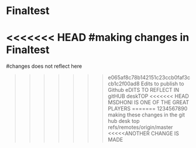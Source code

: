 # Finaltest
<<<<<<< HEAD
#making changes in Finaltest
=======
#changes does not reflect here
>>>>>>> e065af8c78b142151c23ccb0faf3ccb1c2f00ad8
>>>>>>Edits to publish to Github
>>>>>>eDITS TO REFLECT IN gitHUB deskTOP
<<<<<<< HEAD
>>>>>>MSDHONI IS ONE OF THE GREAT PLAYERS
=======
>>>>1234567890 making these changes in the git hub desk top 
>>>>>>> refs/remotes/origin/master
<<<<<ANOTHER CHANGE IS MADE